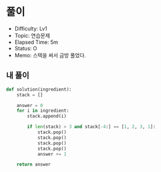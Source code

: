 # 풀이
- Difficulty:  Lv1
- Topic:  연습문제
- Elapsed Time:  5m
- Status:  O 
- Memo: 스택을 써서 금방 풀었다.

## 내 풀이
```py
def solution(ingredient):
    stack = []

    answer = 0
    for i in ingredient:
        stack.append(i)

        if len(stack) > 3 and stack[-4:] == [1, 2, 3, 1]:
            stack.pop()
            stack.pop()
            stack.pop()
            stack.pop()
            answer += 1

    return answer
```
